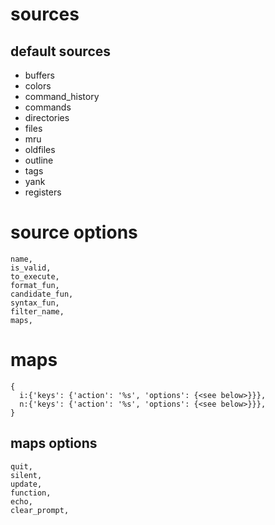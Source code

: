 # sources

## default sources

- buffers
- colors
- command_history
- commands
- directories
- files
- mru
- oldfiles
- outline
- tags
- yank
- registers

# source options

```viml
name,
is_valid,
to_execute,
format_fun,
candidate_fun,
syntax_fun,
filter_name,
maps,
```

# maps

```viml
{
  i:{'keys': {'action': '%s', 'options': {<see below>}}},
  n:{'keys': {'action': '%s', 'options': {<see below>}}},
}
```

## maps options

```viml
quit,
silent,
update,
function,
echo,
clear_prompt,
```
